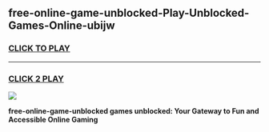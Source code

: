 
## free-online-game-unblocked-Play-Unblocked-Games-Online-ubijw
<h3>
<a href="https://premium76.site?title=free-online-game-unblocked&ref=25A">CLICK TO PLAY</a></h3>
<hr>

<h3>
<a href="https://premium76.site?title=free-online-game-unblocked&ref=25A">CLICK 2 PLAY</a>
  
</h3>

<a href="https://premium76.site?title=free-online-game-unblocked&ref=25A"><img src="https://clearcache.store/games.png"></a>


**free-online-game-unblocked games unblocked: Your Gateway to Fun and Accessible Online Gaming**
